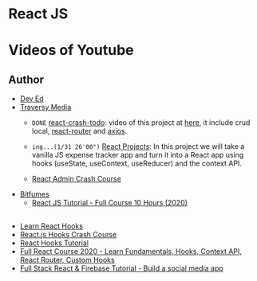 <h1>React JS</h1>



# Videos of Youtube
## Author
- [Dev Ed](https://www.youtube.com/c/DevEd/playlists)
- [Traversy Media](https://www.youtube.com/c/TraversyMedia/playlists)
  - `DONE` [react-crash-todo](https://github.com/keer2345/react-crash-todo): video of this project at [here](https://www.youtube.com/watch?v=sBws8MSXN7A), it include crud local, [react-router](https://github.com/ReactTraining/react-router) and [axios](https://github.com/axios/axios).
  - `ing...(1/31 26'00")` [React Projects](https://www.youtube.com/watch?v=XuFDcZABiDQ&list=PLillGF-RfqbY3c2r0htQyVbDJJoBFE6Rb): In this project we will take a vanilla JS expense tracker app and turn it into a React app using hooks (useState, useContext, useReducer) and the context API.

  - [React Admin Crash Course](https://www.youtube.com/watch?v=HRmdj-HpJyE)
- [Bitfumes](https://www.youtube.com/channel/UC_hG9fglfmShkwex1KVydHA)
  - [React JS Tutorial - Full Course 10 Hours (2020)](https://www.youtube.com/watch?v=I6tbhNUU96Y)

## 
- [Learn React Hooks](https://www.youtube.com/watch?v=O6P86uwfdR0&list=PLZlA0Gpn_vH8EtggFGERCwMY5u5hOjf-h)
- [React.js Hooks Crash Course](https://www.youtube.com/watch?v=-MlNBTSg_Ww)
- [React Hooks Tutorial](https://www.youtube.com/watch?v=cF2lQ_gZeA8&list=PLC3y8-rFHvwisvxhZ135pogtX7_Oe3Q3A)
- [Full React Course 2020 - Learn Fundamentals, Hooks, Context API, React Router, Custom Hooks](https://www.youtube.com/watch?v=4UZrsTqkcW4&t=16s)
- [Full Stack React & Firebase Tutorial - Build a social media app](https://www.youtube.com/watch?v=m_u6P5k0vP0)

